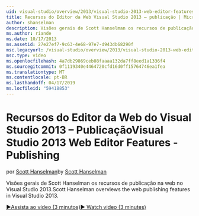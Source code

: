 ```yaml
---
uid: visual-studio/overview/2013/visual-studio-2013-web-editor-features-publishing
title: Recursos do Editor da Web Visual Studio 2013 – publicação | Microsoft Docs
author: shanselman
description: Visões gerais de Scott Hanselman os recursos de publicação na web no Visual Studio 2013.
ms.author: riande
ms.date: 10/17/2013
ms.assetid: 27e27ef7-9c63-4e68-97e7-d943db68290f
msc.legacyurl: /visual-studio/overview/2013/visual-studio-2013-web-editor-features-publishing
msc.type: video
ms.openlocfilehash: 4a7db29869ceb08faaaa132da7ff8eed1a1336f4
ms.sourcegitcommit: 0f1119340e4464720cfd16d0ff15764746ea1fea
ms.translationtype: MT
ms.contentlocale: pt-BR
ms.lasthandoff: 04/17/2019
ms.locfileid: "59418853"
---
```

# <a name="visual-studio-2013-web-editor-features---publishing"></a><span data-ttu-id="4df37-103">Recursos do Editor da Web do Visual Studio 2013 – Publicação</span><span class="sxs-lookup"><span data-stu-id="4df37-103">Visual Studio 2013 Web Editor Features - Publishing</span></span>

<span data-ttu-id="4df37-104">por [Scott Hanselman](https://github.com/shanselman)</span><span class="sxs-lookup"><span data-stu-id="4df37-104">by [Scott Hanselman](https://github.com/shanselman)</span></span>

<span data-ttu-id="4df37-105">Visões gerais de Scott Hanselman os recursos de publicação na web no Visual Studio 2013.</span><span class="sxs-lookup"><span data-stu-id="4df37-105">Scott Hanselman overviews the web publishing features in Visual Studio 2013.</span></span>

[<span data-ttu-id="4df37-106">&#9654;Assista ao vídeo (3 minutos)</span><span class="sxs-lookup"><span data-stu-id="4df37-106">&#9654; Watch video (3 minutes)</span></span>](https://channel9.msdn.com/Blogs/ASP-NET-Site-Videos/visual-studio-2013-web-editor-features-publishing)
